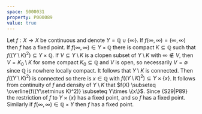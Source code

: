 ```yaml
---
space: S000031
property: P000089
value: true
---
```


Let $f:X\to X$ be continuous and denote $Y = \mathbb{Q}\cup \{\infty\}$. If $f(\infty, \infty) = (\infty, \infty)$ then $f$ has a fixed point. If $f(\infty, \infty)\in Y\times \mathbb{Q}$ there is compact $K\subseteq \mathbb{Q}$ such that $f((Y\setminus K)^2)\subseteq Y\times \mathbb{Q}$. If $V\subseteq Y\setminus K$ is a clopen subset of $Y\setminus K$ with $\infty\notin V$, then $V = K_0\setminus K$ for some compact $K_0\subseteq \mathbb{Q}$ and $V$ is open, so necessarily $V = \emptyset$ since $\mathbb{Q}$ is nowhere locally compact. It follows that $Y\setminus K$ is connected. Then $f((Y\setminus K)^2)$ is connected so there is $x\in \mathbb{Q}$ with $f((Y\setminus K)^2)\subseteq Y\times \{x\}$. It follows from continuity of $f$ and density of $Y\setminus K$ that $f(X) \subseteq \overline{f((Y\setminus K)^2)} \subseteq Y\times \{x\}$. Since {S29|P89} the restriction of $f$ to $Y\times \{x\}$ has a fixed point, and so $f$ has a fixed point. Similarly if $f(\infty, \infty)\in\mathbb{Q}\times Y$ then $f$ has a fixed point.
